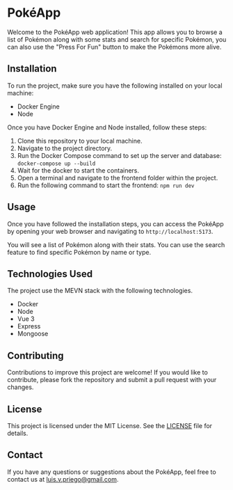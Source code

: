 # PokéApp

Welcome to the PokéApp web application! This app allows you to browse a list of Pokémon along with some stats and search for specific Pokémon, you can also use the "Press For Fun" button to make the Pokémons more alive.

## Installation

To run the project, make sure you have the following installed on your local machine:

- Docker Engine
- Node

Once you have Docker Engine and Node installed, follow these steps:

1. Clone this repository to your local machine.
2. Navigate to the project directory.
3. Run the Docker Compose command to set up the server and database: `docker-compose up --build`
4. Wait for the docker to start the containers.
5. Open a terminal and navigate to the frontend folder within the project.
6. Run the following command to start the frontend: `npm run dev`

## Usage

Once you have followed the installation steps, you can access the PokéApp by opening your web browser and navigating to `http://localhost:5173`.

You will see a list of Pokémon along with their stats. You can use the search feature to find specific Pokémon by name or type.

## Technologies Used

The project use the MEVN stack with the following technologies.
- Docker
- Node
- Vue 3
- Express
- Mongoose

## Contributing

Contributions to improve this project are welcome! If you would like to contribute, please fork the repository and submit a pull request with your changes.

## License

This project is licensed under the MIT License. See the [LICENSE](LICENSE) file for details.

## Contact

If you have any questions or suggestions about the PokéApp, feel free to contact us at [luis.v.priego@gmail.com](mailto:luis.v.priego@gmail.com).
